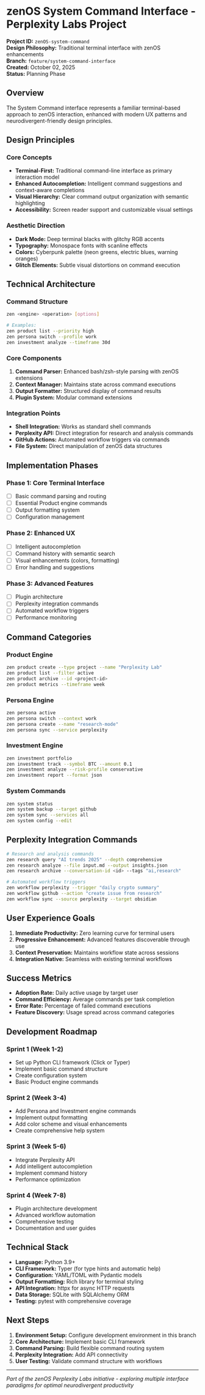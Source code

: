 # zenOS System Command Interface - Perplexity Labs Project

**Project ID:** `zenOS-system-command`  
**Design Philosophy:** Traditional terminal interface with zenOS enhancements  
**Branch:** `feature/system-command-interface`  
**Created:** October 02, 2025  
**Status:** Planning Phase  

## Overview

The System Command interface represents a familiar terminal-based approach to zenOS interaction, enhanced with modern UX patterns and neurodivergent-friendly design principles.

## Design Principles

### Core Concepts
- **Terminal-First:** Traditional command-line interface as primary interaction model
- **Enhanced Autocompletion:** Intelligent command suggestions and context-aware completions
- **Visual Hierarchy:** Clear command output organization with semantic highlighting
- **Accessibility:** Screen reader support and customizable visual settings

### Aesthetic Direction
- **Dark Mode:** Deep terminal blacks with glitchy RGB accents
- **Typography:** Monospace fonts with scanline effects
- **Colors:** Cyberpunk palette (neon greens, electric blues, warning oranges)
- **Glitch Elements:** Subtle visual distortions on command execution

## Technical Architecture

### Command Structure
```bash
zen <engine> <operation> [options]

# Examples:
zen product list --priority high
zen persona switch --profile work
zen investment analyze --timeframe 30d
```

### Core Components
1. **Command Parser:** Enhanced bash/zsh-style parsing with zenOS extensions
2. **Context Manager:** Maintains state across command executions
3. **Output Formatter:** Structured display of command results
4. **Plugin System:** Modular command extensions

### Integration Points
- **Shell Integration:** Works as standard shell commands
- **Perplexity API:** Direct integration for research and analysis commands
- **GitHub Actions:** Automated workflow triggers via commands
- **File System:** Direct manipulation of zenOS data structures

## Implementation Phases

### Phase 1: Core Terminal Interface
- [ ] Basic command parsing and routing
- [ ] Essential Product engine commands
- [ ] Output formatting system
- [ ] Configuration management

### Phase 2: Enhanced UX
- [ ] Intelligent autocompletion
- [ ] Command history with semantic search
- [ ] Visual enhancements (colors, formatting)
- [ ] Error handling and suggestions

### Phase 3: Advanced Features
- [ ] Plugin architecture
- [ ] Perplexity integration commands
- [ ] Automated workflow triggers
- [ ] Performance monitoring

## Command Categories

### Product Engine
```bash
zen product create --type project --name "Perplexity Lab"
zen product list --filter active
zen product archive --id <project-id>
zen product metrics --timeframe week
```

### Persona Engine
```bash
zen persona active
zen persona switch --context work
zen persona create --name "research-mode"
zen persona sync --service perplexity
```

### Investment Engine
```bash
zen investment portfolio
zen investment track --symbol BTC --amount 0.1
zen investment analyze --risk-profile conservative
zen investment report --format json
```

### System Commands
```bash
zen system status
zen system backup --target github
zen system sync --services all
zen system config --edit
```

## Perplexity Integration Commands

```bash
# Research and analysis commands
zen research query "AI trends 2025" --depth comprehensive
zen research analyze --file input.md --output insights.json
zen research archive --conversation-id <id> --tags "ai,research"

# Automated workflow triggers
zen workflow perplexity --trigger "daily crypto summary"
zen workflow github --action "create issue from research"
zen workflow sync --source perplexity --target obsidian
```

## User Experience Goals

1. **Immediate Productivity:** Zero learning curve for terminal users
2. **Progressive Enhancement:** Advanced features discoverable through use
3. **Context Preservation:** Maintains workflow state across sessions
4. **Integration Native:** Seamless with existing terminal workflows

## Success Metrics

- **Adoption Rate:** Daily active usage by target user
- **Command Efficiency:** Average commands per task completion
- **Error Rate:** Percentage of failed command executions
- **Feature Discovery:** Usage spread across command categories

## Development Roadmap

### Sprint 1 (Week 1-2)
- Set up Python CLI framework (Click or Typer)
- Implement basic command structure
- Create configuration system
- Basic Product engine commands

### Sprint 2 (Week 3-4)
- Add Persona and Investment engine commands
- Implement output formatting
- Add color scheme and visual enhancements
- Create comprehensive help system

### Sprint 3 (Week 5-6)
- Integrate Perplexity API
- Add intelligent autocompletion
- Implement command history
- Performance optimization

### Sprint 4 (Week 7-8)
- Plugin architecture development
- Advanced workflow automation
- Comprehensive testing
- Documentation and user guides

## Technical Stack

- **Language:** Python 3.9+
- **CLI Framework:** Typer (for type hints and automatic help)
- **Configuration:** YAML/TOML with Pydantic models
- **Output Formatting:** Rich library for terminal styling
- **API Integration:** httpx for async HTTP requests
- **Data Storage:** SQLite with SQLAlchemy ORM
- **Testing:** pytest with comprehensive coverage

## Next Steps

1. **Environment Setup:** Configure development environment in this branch
2. **Core Architecture:** Implement basic CLI framework
3. **Command Parsing:** Build flexible command routing system
4. **Perplexity Integration:** Add API connectivity
5. **User Testing:** Validate command structure with workflows

---

*Part of the zenOS Perplexity Labs initiative - exploring multiple interface paradigms for optimal neurodivergent productivity*